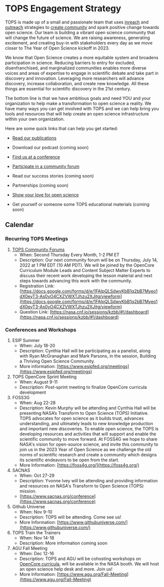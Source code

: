 # TOPS Engagement Strategy
TOPS is made up of a small and passionate team that uses [inreach](./inreach.md) and [outreach](./outreach.md) strategies to [create community](./creating_community.md) and spark positive change towards open science. Our team is building a vibrant open science community that will change the future of science. We are raising awareness, generating excitement, and creating buy-in with stakeholders every day as we move closer to The Year of Open Science kickoff in 2023. 

We know that Open Science creates a more equitable system and broadens participation in science. Reducing barriers to entry for excluded, disenfranchised, and marginalized communities enables more diverse voices and areas of expertise to engage in scientific debate and take part in discovery and innovation. Leveraging more researchers will advance discovery, increase collaboration, and create new knowledge. All these things are essential for scientific discovery in the 21st century. 


The bottom line is that we have ambitious goals and need YOU and your organization to help make a transformation to open science a reality. We have many ways you can get involved with TOPS and we can help bring you tools and resources that will help create an open science infrastructure within your own organization. 

Here are some quick links that can help you get started:   

- [Read our publications](./tops_publications.md)

- Download our podcast (coming soon) 

- [Find us at a conference](./tops_conferences.md)

- [Participate in a community forum]([https://go.nasa.gov/36aVsmH](https://github.com/nasa/Transform-to-Open-Science/tree/main/docs/Area1_Engagement/Community_Forums))

- Read our success stories (coming soon) 

- Partnerships (coming soon) 

- [Show your love for open science](https://www.canva.com/design/DAE_9KAimo4/HGjINSG0FYnFPfjxHUTcIQ/edit)

- Get yourself or someone some TOPS educational materials (coming soon)

## Calendar
### Recurring TOPS Meetings
1. [TOPS Community Forums](./Community_Forums)
    * When: Second Thursday Every Month, 1-2 PM ET
    * Description: Our next community forum will be on Thursday, July 14, 2022 at 1 PM EDT (10 AM PDT). We will be joined by the OpenCore Curriculum Module Leads and Content Subject Matter Experts to discuss their recent work developing the lesson material and next steps towards advancing this work with the community.  
    * Registration Link: [https://docs.google.com/forms/d/e/1FAIpQLSdwvKbB1q2bB7Myeo1dX0eyT3-As0yO4CXZVWXTJhzu2XJitg/viewform](https://docs.google.com/forms/d/e/1FAIpQLSdwvKbB1q2bB7Myeo1dX0eyT3-As0yO4CXZVWXTJhzu2XJitg/viewform)
    * Question Link: [https://nasa.cnf.io/sessions/kzbb/#!/dashboard](https://nasa.cnf.io/sessions/kzbb/#!/dashboard)
  
### Conferences and Workshops
1. ESIP Summer
    * When: July 18-20
    * Description: Cynthia Hall will be participating as a panelist, along with Ryan McGranaghan and Mark Parsons, in the session, Building a Thriving Open Science Community. 
    * More information: [https://www.esipfed.org/meetings](https://www.esipfed.org/meetings)
2. TOPS OpenCore Sprint Meeting
    * When: August 9-11
    * Description: Post-sprint meeting to finalize OpenCore curricula development
3. FOSS3G
    * When: Aug 22-28
    * Description: Kevin Murphy will be attending and Cynthia Hall will be presenting NASA’s Transform to Open Science (TOPS) Initiative.
TOPS advocates for open science as it builds trust, advances understanding, and ultimately leads to new knowledge production and important new discoveries. To enable open science, the TOPS is developing resources and activities that will support and enable the scientific community to move forward. At FOSS4G we hope to share NASA's vision for open-source science, and invite this community to join us in the 2023 Year of Open Science as we challenge the old norms of scientific research and create a community which designs its scientific endeavors to be open from the start.
    * More Information: [https://foss4g.org/](https://foss4g.org/)
4. SACNAS
    * When: Oct 27-29
    * Description: Yvonne Ivey will be attending and providing information and resources on NASA's Transform to Open Science (TOPS) mission.
    * [https://www.sacnas.org/conference](https://www.sacnas.org/conference)
5. Github Universe
    * When: Nov 9-10
    * Description: TOPS will be attending. Come see us!
    * More Information: [https://www.githubuniverse.com/](https://www.githubuniverse.com/)
6. TOPS Train the Trainers
    * When: Nov 14-18
    * Description: More information coming soon
7. AGU Fall Meeting
    * When: Dec 12-16
    * Description: TOPS and AGU will be cohosting workshops on [OpenCore curricula](https://github.com/nasa/Transform-to-Open-Science/tree/main/docs/Area2_Capacity_Sharing/OpenCore), will be available in the NASA booth. We will host an open science help desk and more. Join us! 
    * More Information: [https://www.agu.org/Fall-Meeting](https://www.agu.org/Fall-Meeting)
